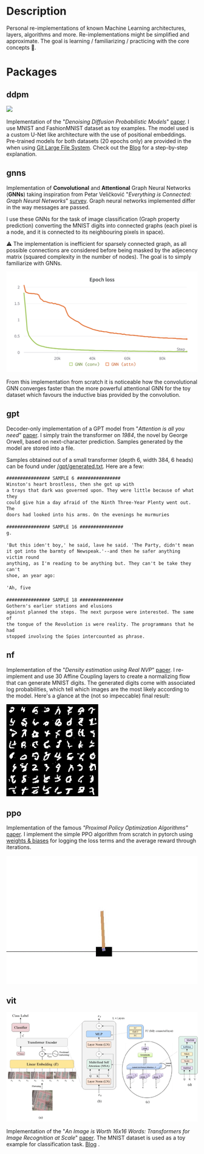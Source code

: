 # Description

Personal re-implementations of known Machine Learning architectures, layers, algorithms and more.
Re-implementations might be simplified and approximate. The goal is learning / familiarizing / practicing with the core concepts 🙂.


# Packages
## ddpm

<img src="./ddpm/both.gif" />

Implementation of the "_Denoising Diffusion Probabilistic Models_" [paper](https://arxiv.org/abs/2006.11239).
I use MNIST and FashionMNIST dataset as toy examples. The model used is a custom U-Net like architecture with the use of
positional embeddings.
Pre-trained models for both datasets (20 epochs only) are provided in the when
using [Git Large File System](https://git-lfs.github.com/).
Check out the [Blog](https://medium.com/mlearning-ai/enerating-images-with-ddpms-a-pytorch-implementation-cef5a2ba8cb1)
for a step-by-step explanation.

## gnns
Implementation of **Convolutional** and **Attentional** Graph Neural Networks (**GNNs**) taking inspiration from Petar Veličković "_Everything is Connected: Graph Neural Networks_" [survey](https://arxiv.org/pdf/2301.08210v1.pdf). Graph neural networks implemented differ in the way messages are passed.

I use these GNNs for the task of image classification (Graph property prediction) converting the MNIST digits into connected graphs (each pixel is a node, and it is connected to its neighbouring pixels in space). 

:warning: The implementation is inefficient for sparsely connected graph, as all possible connections are considered before being masked by the adjecency matrix (squared complexity in the number of nodes). The goal is to simply familiarize with GNNs.

<img src="./gnns/training.png" />

From this implementation from scratch it is noticeable how the convolutional GNN converges faster than the more powerful attentional GNN for the toy dataset which favours the inductive bias provided by the convolution.

## gpt

Decoder-only implementation of a GPT model from "_Attention is all you need_" [paper](https://arxiv.org/abs/1706.03762).
I simply train the transformer on _1984_, the novel by George Orwell, based on next-character prediction. Samples generated by the model are stored into a file.

Samples obtained out of a small transformer (depth 6, width 384, 6 heads) can be found under [/gpt/generated.txt](/gpt/generated.txt). Here are a few:
``` 
################ SAMPLE 6 ################
Winston's heart brostless, then she got up with
a trays that dark was governed upon. They were little because of what they
could give him a day afraid of the Ninth Three-Year Plenty went out. The
doors had looked into his arms. On the evenings he murmuries

################ SAMPLE 16 ################
g.

'But this iden't boy,' he said, lave he said. 'The Party, didn't mean
it got into the barmty of Newspeak.'--and then he safer anything victim round
anything, as I'm reading to be anything but. They can't be take they can't
shoe, an year ago:

'Ah, five

################ SAMPLE 18 ################
Gothern's earlier stations and elusions
against planned the steps. The next purpose were interested. The same of
the tongue of the Revolution is were reality. The programmans that he had
stopped involving the Spies intercounted as phrase.
```

## nf

Implementation of the "_Density estimation using Real NVP_" [paper](https://arxiv.org/abs/1605.08803).
I re-implement and use 30 Affine Coupling layers to create a normalizing flow that can generate MNIST digits.
The generated digits come with associated log probabilities, which tell which images are the most likely according to
the model. Here's a glance at the (not so impeccable) final result:

<img src="./nf/Generated digits.png" />

## ppo
Implementation of the famous _"Proximal Policy Optimization Algorithms"_ [paper](https://arxiv.org/abs/1707.06347). 
I implement the simple PPO algorithm from scratch in pytorch using [weights & biases](https://wandb.ai) for logging the loss terms and the 
average reward through iterations.

<img src="./ppo/ppo_cartpole.gif" />

## vit

<img src="./vit/architecture.png" />

Implementation of the "_An Image is Worth 16x16 Words: Transformers for Image Recognition at
Scale_" [paper](https://openreview.net/forum?id=YicbFdNTTy).
The MNIST dataset is used as a toy example for classification
task. [Blog](https://medium.com/mlearning-ai/vision-transformers-from-scratch-pytorch-a-step-by-step-guide-96c3313c2e0c)
. 
